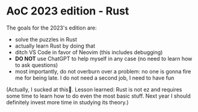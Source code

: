 # AoC 2023 edition - Rust

The goals for the 2023's edition are:
- solve the puzzles in Rust
- actually learn Rust by doing that
- ditch VS Code in favor of Neovim (this includes debugging)
- **DO NOT** use ChatGPT to help myself in any case (no need to learn how to ask questions)
- most importantly, do not overburn over a problem: no one is gonna fire me for being late. I do not need a second job, I need to have fun

(Actually, I sucked at this🤡. Lesson learned: Rust is not ez and requires some time to learn how to do even the most basic stuff. Next year I should definitely invest more time in studying its theory.)
